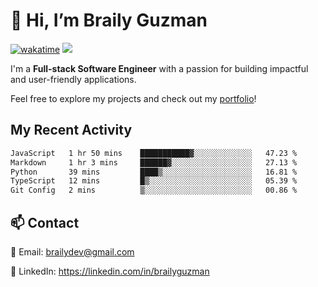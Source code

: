 # 👋 Hi, I’m Braily Guzman
[![wakatime](https://wakatime.com/badge/user/78b9a827-5162-4c58-9330-4ea970cf6de4.svg)](https://wakatime.com/@78b9a827-5162-4c58-9330-4ea970cf6de4)
![](https://komarev.com/ghpvc/?username=brailyguzman)

I'm a **Full-stack Software Engineer** with a passion for building impactful and user-friendly applications.

Feel free to explore my projects and check out my [portfolio](https://braily.dev)!


## My Recent Activity
<!--START_SECTION:waka-->

```txt
JavaScript   1 hr 50 mins    ███████████▓░░░░░░░░░░░░░   47.23 %
Markdown     1 hr 3 mins     ██████▓░░░░░░░░░░░░░░░░░░   27.13 %
Python       39 mins         ████▒░░░░░░░░░░░░░░░░░░░░   16.81 %
TypeScript   12 mins         █▒░░░░░░░░░░░░░░░░░░░░░░░   05.39 %
Git Config   2 mins          ▒░░░░░░░░░░░░░░░░░░░░░░░░   00.86 %
```

<!--END_SECTION:waka-->

## 📫 Contact
📧 Email: brailydev@gmail.com

🔗 LinkedIn: https://linkedin.com/in/brailyguzman
